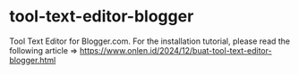# tool-text-editor-blogger
Tool Text Editor for Blogger.com.
For the installation tutorial, please read the following article => https://www.onlen.id/2024/12/buat-tool-text-editor-blogger.html
